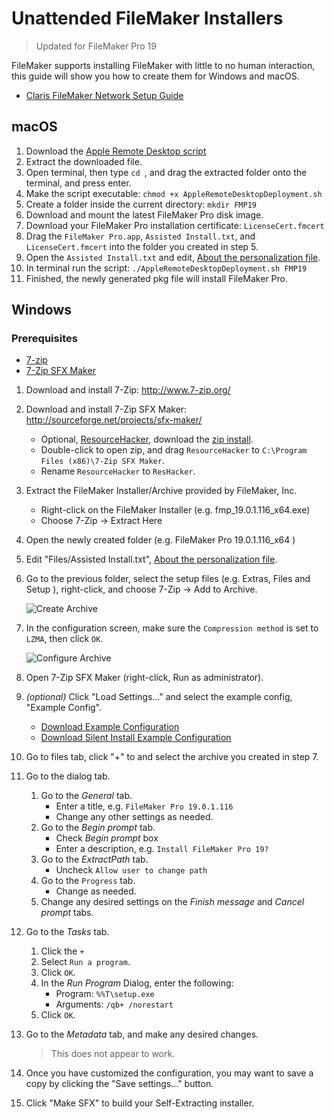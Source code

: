 # Unattended FileMaker Installers #

> Updated for FileMaker Pro 19

FileMaker supports installing FileMaker with little to no human interaction, this guide will show you how to create them for Windows and macOS.

- [Claris FileMaker Network Setup Guide](https://help.claris.com/en/pro-network-install-setup-guide)

## macOS ##

1. Download the [Apple Remote Desktop script](https://www.claris.com/resources/documentation/docs/fmp_osx_deployment.zip)
2. Extract the downloaded file.
3. Open terminal, then type `cd `, and drag the extracted folder onto the terminal, and press enter.
4. Make the script executable: `chmod +x AppleRemoteDesktopDeployment.sh`
5. Create a folder inside the current directory: `mkdir FMP19`
6. Download and mount the latest FileMaker Pro disk image.
7. Download your FileMaker Pro installation certificate: `LicenseCert.fmcert`
8. Drag the `FileMaker Pro.app`, `Assisted Install.txt`, and `LicenseCert.fmcert` into the folder you created in step 5.
9. Open the `Assisted Install.txt` and edit, [About the personalization file](https://help.claris.com/en/pro-network-install-setup-guide/#personalization-file).
10. In terminal run the script: `./AppleRemoteDesktopDeployment.sh FMP19`
11. Finished, the newly generated pkg file will install FileMaker Pro.

## Windows ##

### Prerequisites ##
* [7-zip](https://www.7-zip.org/download.html)
* [7-Zip SFX Maker](http://sourceforge.net/projects/sfx-maker/)

1. Download and install 7-Zip: http://www.7-zip.org/
2. Download and install 7-Zip SFX Maker: http://sourceforge.net/projects/sfx-maker/
    - Optional, [ResourceHacker](http://www.angusj.com/resourcehacker/), download the [zip install](http://www.angusj.com/resourcehacker/resource_hacker.zip).
    - Double-click to open zip, and drag `ResourceHacker` to `C:\Program Files (x86)\7-Zip SFX Maker`.
    - Rename `ResourceHacker` to `ResHacker`.
3. Extract the FileMaker Installer/Archive provided by FileMaker, Inc.
	* Right-click on the FileMaker Installer (e.g. fmp_19.0.1.116_x64.exe)
	* Choose 7-Zip -> Extract Here
4. Open the newly created folder (e.g. FileMaker Pro 19.0.1.116_x64 )
5. Edit "Files/Assisted Install.txt", [About the personalization file](https://help.claris.com/en/pro-network-install-setup-guide/#personalization-file).
6. Go to the previous folder, select the setup files (e.g. Extras, Files and Setup ), right-click, and choose 7-Zip -> Add to Archive.

    ![Create Archive](https://cdn.intergrated.net/git.intergrated.net/unattended-file-maker-installers/01-create-archive.png)

7. In the configuration screen, make sure the `Compression method` is set to `LZMA`, then click `OK`.

    ![Configure Archive](https://cdn.intergrated.net/git.intergrated.net/unattended-file-maker-installers/02-configure-archive.png)

8. Open 7-Zip SFX Maker (right-click, Run as administrator).
9. *(optional)* Click "Load Settings..." and select the example config, "Example Config".
	* [Download Example Configuration](FMP%207-Zip%20SFX%20Maker%20Config.xml)
	* [Download Silent Install Example Configuration](FMP%207-Zip%20SFX%20Maker%20Config%20-%20Silent.xml)
10. Go to files tab, click "+" to and select the archive you created in step 7.
11. Go to the dialog tab.
    1. Go to the *General* tab.
        - Enter a title, e.g. `FileMaker Pro 19.0.1.116`
        - Change any other settings as needed.
    2. Go to the *Begin prompt* tab.
        - Check *Begin prompt* box
        - Enter a description, e.g. `Install FileMaker Pro 19?`
    3. Go to the *ExtractPath* tab.
        - Uncheck `Allow user to change path`
    4. Go to the `Progress` tab.
        - Change as needed.
    5. Change any desired settings on the *Finish message* and *Cancel prompt* tabs.
12. Go to the *Tasks* tab.
    1. Click the `+`
    2. Select `Run a program`.
    3. Click `OK`.
    4. In the *Run Program* Dialog, enter the following:
        - Program: `%%T\setup.exe`
        - Arguments: `/qb+ /norestart`
    5. Click `OK`.

12. Go to the *Metadata* tab, and make any desired changes.
    > This does not appear to work.
13. Once you have customized the configuration, you may want to save a copy by clicking the "Save settings..." button.
13. Click "Make SFX" to build your Self-Extracting installer.